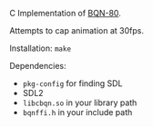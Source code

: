 C Implementation of [BQN-80](https://dancek.github.io/bqn-80/).

Attempts to cap animation at 30fps.

Installation: `make`

Dependencies:
- `pkg-config` for finding SDL
- SDL2
- `libcbqn.so` in your library path
- `bqnffi.h` in your include path
